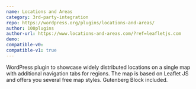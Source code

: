 ```yaml
---
name: Locations and Areas
category: 3rd-party-integration
repo: https://wordpress.org/plugins/locations-and-areas/
author: 100plugins
author-url: https://www.locations-and-areas.com/?ref=leafletjs.com
demo: 
compatible-v0:
compatible-v1: true
---
```


WordPress plugin to showcase widely distributed locations on a single map with additional navigation tabs for regions. The map is based on Leaflet JS and offers you several free map styles. Gutenberg Block included.
